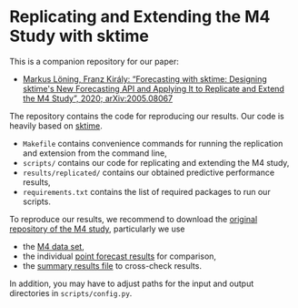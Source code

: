 # Replicating and Extending the M4 Study with sktime


This is a companion repository for our paper: 

* [Markus Löning, Franz Király: “Forecasting with sktime: Designing sktime's New Forecasting API and Applying It to Replicate and Extend the M4 Study”, 2020; arXiv:2005.08067](https://arxiv.org/abs/2005.08067)

The repository contains the code for reproducing our results. Our code is heavily based on [sktime](https://github.com/alan-turing-institute/sktime).

* `Makefile` contains convenience commands for running the replication and
 extension from the command line,
* `scripts/` contains our code for replicating and extending the M4 study,
* `results/replicated/` contains our obtained predictive performance results,
* `requirements.txt` contains the list of required packages to run our scripts.

To reproduce our results, we recommend to download the [original repository of
 the M4 study](https://github.com/Mcompetitions/M4-methods), particularly we
  use 

* the [M4 data set](https://github.com/Mcompetitions/M4-methods/tree/master/Dataset),  
* the individual [point forecast results](https://github.com/Mcompetitions/M4-methods/tree/master/Point%20Forecasts) for comparison,
* the [summary results file](https://github.com/Mcompetitions/M4-methods/blob/master/Evaluation%20and%20Ranks.xlsx) to cross-check results.

In addition, you may have to adjust paths for the input and output
 directories in `scripts/config.py`. 
